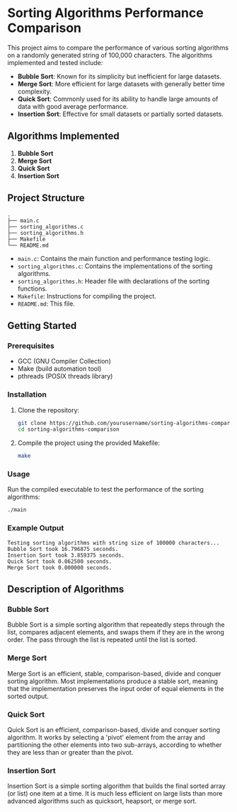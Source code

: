 # Sorting Algorithms Performance Comparison

This project aims to compare the performance of various sorting algorithms on a randomly generated string of 100,000 characters. The algorithms implemented and tested include:

- **Bubble Sort**: Known for its simplicity but inefficient for large datasets.
- **Merge Sort**: More efficient for large datasets with generally better time complexity.
- **Quick Sort**: Commonly used for its ability to handle large amounts of data with good average performance.
- **Insertion Sort**: Effective for small datasets or partially sorted datasets.

## Algorithms Implemented

1. **Bubble Sort**
2. **Merge Sort**
3. **Quick Sort**
4. **Insertion Sort**

## Project Structure

```
.
├── main.c
├── sorting_algorithms.c
├── sorting_algorithms.h
├── Makefile
└── README.md
```

- `main.c`: Contains the main function and performance testing logic.
- `sorting_algorithms.c`: Contains the implementations of the sorting algorithms.
- `sorting_algorithms.h`: Header file with declarations of the sorting functions.
- `Makefile`: Instructions for compiling the project.
- `README.md`: This file.

## Getting Started

### Prerequisites

- GCC (GNU Compiler Collection)
- Make (build automation tool)
- pthreads (POSIX threads library)

### Installation

1. Clone the repository:
   ```sh
   git clone https://github.com/yourusername/sorting-algorithms-comparison.git
   cd sorting-algorithms-comparison
   ```

2. Compile the project using the provided Makefile:
   ```sh
   make
   ```

### Usage

Run the compiled executable to test the performance of the sorting algorithms:
```sh
./main
```

### Example Output

```
Testing sorting algorithms with string size of 100000 characters...
Bubble Sort took 16.796875 seconds.
Insertion Sort took 3.859375 seconds.
Quick Sort took 0.062500 seconds.
Merge Sort took 0.000000 seconds.
```

## Description of Algorithms

### Bubble Sort
Bubble Sort is a simple sorting algorithm that repeatedly steps through the list, compares adjacent elements, and swaps them if they are in the wrong order. The pass through the list is repeated until the list is sorted. 

### Merge Sort
Merge Sort is an efficient, stable, comparison-based, divide and conquer sorting algorithm. Most implementations produce a stable sort, meaning that the implementation preserves the input order of equal elements in the sorted output.

### Quick Sort
Quick Sort is an efficient, comparison-based, divide and conquer sorting algorithm. It works by selecting a 'pivot' element from the array and partitioning the other elements into two sub-arrays, according to whether they are less than or greater than the pivot.

### Insertion Sort
Insertion Sort is a simple sorting algorithm that builds the final sorted array (or list) one item at a time. It is much less efficient on large lists than more advanced algorithms such as quicksort, heapsort, or merge sort.
